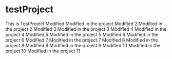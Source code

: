 # testProject
This is TestProject
Modified
Modified in the project
Modified 2
Modified in the project 2
Modified 3
Modified in the project 3
Modified 4
Modified in the project 4
Modified 5
Modified in the project 5
Modified 6
Modified in the project 6
Modified 7
Modified in the project 7
Modified 8
Modified in the project 8
Modified 9
Modified in the project 9
Modified 10
Modified in the project 10
Modified in the project 11

